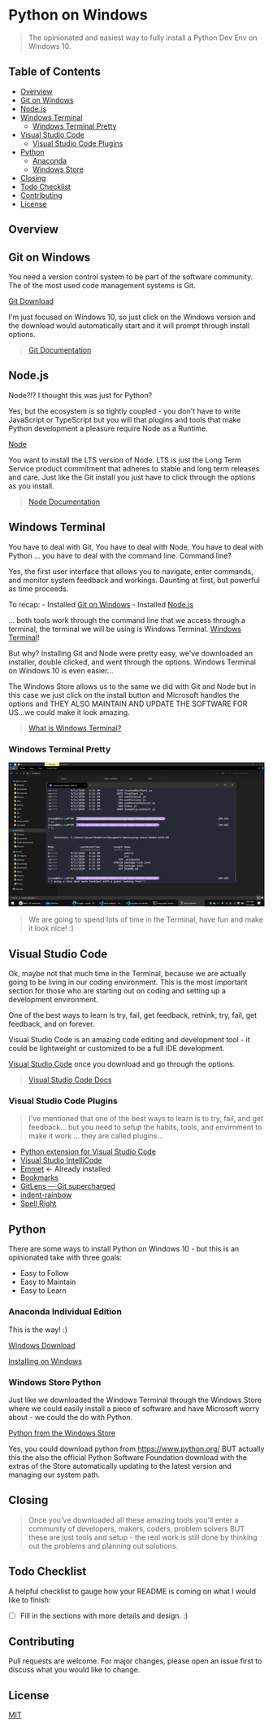 # Python on Windows

> The opinionated and easiest way to fully install a Python Dev Env on Windows 10.

## Table of Contents

- [Overview](#Overview)
- [Git on Windows](#GitOnWindows)
- [Node.js](#Node)
- [Windows Terminal](#WindowsTerminal)
  - [Windows Terminal Pretty](#WindowsTerminalPretty)
- [Visual Studio Code](#VisualStudioCode)
  - [Visual Studio Code Plugins](#VisualStudioCodePlugins)
- [Python](#Python)
  - [Anaconda](#AnacondaIndividualEdition)
  - [Windows Store](#WindowsStorePython)
- [Closing](#Closing)
- [Todo Checklist](#TodoChecklist)
- [Contributing](#Contributing)
- [License](#License)

## Overview

## Git on Windows

You need a version control system to be part of the software community. The of the most used code management systems is Git.

[Git Download](https://git-scm.com/downloads)

I'm just focused on Windows 10, so just click on the Windows version and the download would automatically start and it will prompt through install options.

> [Git Documentation](https://git-scm.com/doc)

## Node.js

Node?!? I thought this was just for Python?

Yes, but the ecosystem is so tightly coupled - you don't have to write JavaScript or TypeScript but you will that plugins and tools that make Python development a pleasure require Node as a Runtime.

[Node](https://nodejs.org/en/)

You want to install the LTS version of Node. LTS is just the Long Term Service product commitment that adheres to stable and long term releases and care. Just like the Git install you just have to click through the options as you install.

> [Node Documentation](https://nodejs.org/en/docs/)

## Windows Terminal

You have to deal with Git, You have to deal with Node, You have to deal with Python ... you have to deal with the command line. Command line?

Yes, the first user interface that allows you to navigate, enter commands, and monitor system feedback and workings. Daunting at first, but powerful as time proceeds.

To recap: - Installed [Git on Windows](#GitOnWindows) - Installed [Node.js](#Node)

... both tools work through the command line that we access through a terminal, the terminal we will be using is Windows Terminal. [Windows Terminal](https://www.microsoft.com/en-us/p/windows-terminal/9n0dx20hk701?activetab=pivot:overviewtab)!

But why? Installing Git and Node were pretty easy, we've downloaded an installer, double clicked, and went through the options. Windows Terminal on Windows 10 is even easier...

The Windows Store allows us to the same we did with Git and Node but in this case we just click on the install button and Microsoft handles the options and THEY ALSO MAINTAIN AND UPDATE THE SOFTWARE FOR US...we could make it look amazing.

> [What is Windows Terminal?](https://docs.microsoft.com/en-us/windows/terminal/)

### Windows Terminal Pretty

![Jovani's Windows Terminal](images/WindowsTerminal.png)

> We are going to spend lots of time in the Terminal, have fun and make it look nice! :)

## Visual Studio Code

Ok, maybe not that much time in the Terminal, because we are actually going to be living in our coding environment. This is the most important section for those who are starting out on coding and setting up a development environment.

One of the best ways to learn is try, fail, get feedback, rethink, try, fail, get feedback, and on forever.

Visual Studio Code is an amazing code editing and development tool - it could be lightweight or customized to be a full IDE development.

[Visual Studio Code](https://code.visualstudio.com/Download) once you download and go through the options.

> [Visual Studio Code Docs](https://code.visualstudio.com/docs)

### Visual Studio Code Plugins

> I've mentioned that one of the best ways to learn is to try, fail, and get feedback... but you need to setup the habits, tools, and envirnment to make it work ... they are called plugins...

- [Python extension for Visual Studio Code](https://marketplace.visualstudio.com/items?itemName=ms-python.python)
- [Visual Studio IntelliCode](https://marketplace.visualstudio.com/items?itemName=VisualStudioExptTeam.vscodeintellicode)
- [Emmet](https://docs.emmet.io/) <- Already installed
- [Bookmarks](https://marketplace.visualstudio.com/items?itemName=alefragnani.Bookmarks)
- [GitLens — Git supercharged](https://marketplace.visualstudio.com/items?itemName=eamodio.gitlens)
- [indent-rainbow](https://marketplace.visualstudio.com/items?itemName=oderwat.indent-rainbow)
- [Spell Right](https://marketplace.visualstudio.com/items?itemName=ban.spellright)

## Python

There are some ways to install Python on Windows 10 - but this is an opinionated take with three goals:

- Easy to Follow
- Easy to Maintain
- Easy to Learn

### Anaconda Individual Edition

This is the way! :)

[Windows Download](https://www.anaconda.com/products/individual#windows)

[Installing on Windows](https://docs.anaconda.com/anaconda/install/windows/)

### Windows Store Python

Just like we downloaded the Windows Terminal through the Windows Store where we could easily install a piece of software and have Microsoft worry about - we could the do with Python.

[Python from the Windows Store](https://www.microsoft.com/en-us/p/python-38/9mssztt1n39l?activetab=pivot:overviewtab)

Yes, you could download python from https://www.python.org/ BUT actually this the also the official Python Software Foundation download with the extras of the Store automatically updating to the latest version and managing our system path.

## Closing

> Once you've downloaded all these amazing tools you'll enter a community of developers, makers, coders, problem solvers BUT these are just tools and setup - the real work is still done by thinking out the problems and planning out solutions.

## Todo Checklist

A helpful checklist to gauge how your README is coming on what I would like to finish:

- [ ] Fill in the sections with more details and design. :)

## Contributing

Pull requests are welcome. For major changes, please open an issue first to discuss what you would like to change.

## License

[MIT](https://choosealicense.com/licenses/mit/)
